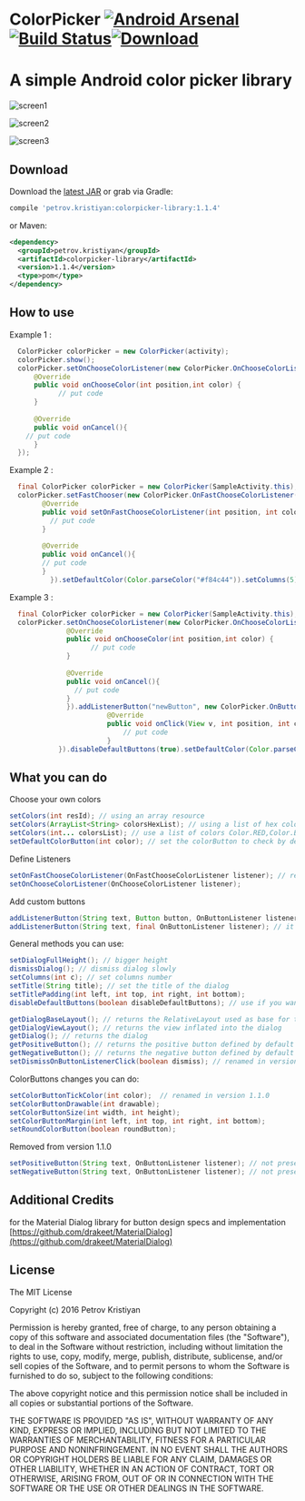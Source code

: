 # ColorPicker [![Android Arsenal](https://img.shields.io/badge/Android%20Arsenal-ColorPicker-green.svg?style=true)](https://android-arsenal.com/details/1/3121) [![Build Status](https://travis-ci.org/kristiyanP/colorpicker.svg?branch=master)](https://travis-ci.org/kristiyanP/colorpicker)[![Download](https://api.bintray.com/packages/petrovkristiyan/maven/colorpicker/images/download.svg)](https://bintray.com/petrovkristiyan/maven/colorpicker/_latestVersion)

# A simple Android color picker library

![screen1](https://raw.github.com/kristiyanP/colorpicker/master/screen1.png)

![screen2](https://raw.github.com/kristiyanP/colorpicker/master/screen2.png)

![screen3](https://raw.github.com/kristiyanP/colorpicker/master/screen3.png)

## Download ##

Download the [latest JAR](https://bintray.com/petrovkristiyan/maven/petrov.kristiyan.colorpicker/view) or grab via Gradle:

```groovy
compile 'petrov.kristiyan:colorpicker-library:1.1.4'
```
or Maven:

```xml
<dependency>
  <groupId>petrov.kristiyan</groupId>
  <artifactId>colorpicker-library</artifactId>
  <version>1.1.4</version>
  <type>pom</type>
</dependency>
```
## How to use ##

  Example 1 : 
```java
  ColorPicker colorPicker = new ColorPicker(activity);
  colorPicker.show();
  colorPicker.setOnChooseColorListener(new ColorPicker.OnChooseColorListener() {
      @Override
      public void onChooseColor(int position,int color) {
            // put code
      }
      
      @Override
      public void onCancel(){
	// put code
      }
  });
```  
  Example 2 : 
```java
  final ColorPicker colorPicker = new ColorPicker(SampleActivity.this);
  colorPicker.setFastChooser(new ColorPicker.OnFastChooseColorListener() {
		@Override
		public void setOnFastChooseColorListener(int position, int color) {
		  // put code
		}
	      
		@Override
		public void onCancel(){
		// put code
		}
	      }).setDefaultColor(Color.parseColor("#f84c44")).setColumns(5).show();
```
  Example 3 : 
```java
  final ColorPicker colorPicker = new ColorPicker(SampleActivity.this);
  colorPicker.setOnChooseColorListener(new ColorPicker.OnChooseColorListener() {
		      @Override
		      public void onChooseColor(int position,int color) {
		            // put code
		      }
		      
		      @Override
		      public void onCancel(){
		      	// put code
		      }
		      }).addListenerButton("newButton", new ColorPicker.OnButtonListener() {
                        @Override
                        public void onClick(View v, int position, int color) {
                            // put code
                        }
            }).disableDefaultButtons(true).setDefaultColor(Color.parseColor("#f84c44")).setColumns(5).setDialogFullHeight().show();
```


## What you can do ##

Choose your own colors

```java
setColors(int resId); // using an array resource
setColors(ArrayList<String> colorsHexList); // using a list of hex colors
setColors(int... colorsList); // use a list of colors Color.RED,Color.Black etc
setDefaultColorButton(int color); // set the colorButton to check by default
```


Define Listeners

```java
setOnFastChooseColorListener(OnFastChooseColorListener listener); // renamed in version 1.1.0
setOnChooseColorListener(OnChooseColorListener listener);
```


Add custom buttons

```java
addListenerButton(String text, Button button, OnButtonListener listener); // custom button
addListenerButton(String text, final OnButtonListener listener); // it will generate a button with default style
```


General methods you can use:

```java
setDialogFullHeight(); // bigger height
dismissDialog(); // dismiss dialog slowly
setColumns(int c); // set columns number
setTitle(String title); // set the title of the dialog
setTitlePadding(int left, int top, int right, int bottom);
disableDefaultButtons(boolean disableDefaultButtons); // use if you want to implement your own buttons

getDialogBaseLayout(); // returns the RelativeLayout used as base for the dialog
getDialogViewLayout(); // returns the view inflated into the dialog
getDialog(); // returns the dialog
getPositiveButton(); // returns the positive button defined by default
getNegativeButton(); // returns the negative button defined by default
setDismissOnButtonListenerClick(boolean dismiss); // renamed in version 1.1.0
```


ColorButtons changes you can do:

```java
setColorButtonTickColor(int color);  // renamed in version 1.1.0
setColorButtonDrawable(int drawable);
setColorButtonSize(int width, int height);
setColorButtonMargin(int left, int top, int right, int bottom);
setRoundColorButton(boolean roundButton);
```


Removed from version 1.1.0

```java
setPositiveButton(String text, OnButtonListener listener); // not present from version 1.1.0 
setNegativeButton(String text, OnButtonListener listener); // not present from version 1.1.0
```


## Additional Credits ##
for the Material Dialog library for button design specs and implementation
  [https://github.com/drakeet/MaterialDialog](https://github.com/drakeet/MaterialDialog)


## License ##

The MIT License

Copyright (c) 2016 Petrov Kristiyan

Permission is hereby granted, free of charge, to any person obtaining a copy
of this software and associated documentation files (the "Software"), to deal
in the Software without restriction, including without limitation the rights
to use, copy, modify, merge, publish, distribute, sublicense, and/or sell
copies of the Software, and to permit persons to whom the Software is
furnished to do so, subject to the following conditions:

The above copyright notice and this permission notice shall be included in
all copies or substantial portions of the Software.

THE SOFTWARE IS PROVIDED "AS IS", WITHOUT WARRANTY OF ANY KIND, EXPRESS OR
IMPLIED, INCLUDING BUT NOT LIMITED TO THE WARRANTIES OF MERCHANTABILITY,
FITNESS FOR A PARTICULAR PURPOSE AND NONINFRINGEMENT. IN NO EVENT SHALL THE
AUTHORS OR COPYRIGHT HOLDERS BE LIABLE FOR ANY CLAIM, DAMAGES OR OTHER
LIABILITY, WHETHER IN AN ACTION OF CONTRACT, TORT OR OTHERWISE, ARISING FROM,
OUT OF OR IN CONNECTION WITH THE SOFTWARE OR THE USE OR OTHER DEALINGS IN
THE SOFTWARE.
